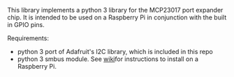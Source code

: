 This library implements a python 3 library for the MCP23017 port expander chip. It is intended to be used on a Raspberry Pi in conjunction with the built in GPIO pins.

Requirements:
- python 3 port of Adafruit's I2C library, which is included in this repo
- python 3 smbus module. See [wiki](home)for instructions to install on a Raspberry Pi.